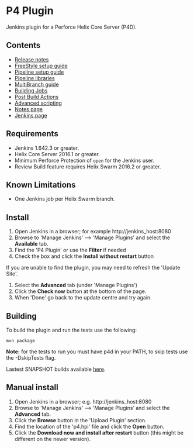 ﻿# P4 Plugin
Jenkins plugin for a Perforce Helix Core Server (P4D).

## Contents

* [Release notes](https://github.com/jenkinsci/p4-plugin/blob/master/RELEASE.md)
* [FreeStyle setup guide](https://github.com/jenkinsci/p4-plugin/blob/master/docs/SETUP.md)
* [Pipeline setup guide](https://github.com/jenkinsci/p4-plugin/blob/master/docs/WORKFLOW.md)
* [Pipeline libraries](https://github.com/jenkinsci/p4-plugin/blob/master/docs/LIBRARY.md)
* [MultiBranch guide](https://github.com/jenkinsci/p4-plugin/blob/master/docs/MULTI.md)
* [Building Jobs](https://github.com/jenkinsci/p4-plugin/blob/master/docs/BUILDINGJOBS.md) 
* [Post Build Actions](https://github.com/jenkinsci/p4-plugin/blob/master/docs/POSTBUILD.md) 
* [Advanced scripting](https://github.com/jenkinsci/p4-plugin/blob/master/docs/P4GROOVY.md)
* [Notes page](https://github.com/jenkinsci/p4-plugin/blob/master/docs/NOTES.md)
* [Jenkins page](https://plugins.jenkins.io/p4)

## Requirements

* Jenkins 1.642.3 or greater.
* Helix Core Server 2016.1 or greater.
* Minimum Perforce Protection of `open` for the Jenkins user.
* Review Build feature requires Helix Swarm 2016.2 or greater.

## Known Limitations
- One Jenkins job per Helix Swarm branch. 

## Install

1. Open Jenkins in a browser; for example http://jenkins_host:8080
2. Browse to 'Manage Jenkins' --> 'Manage Plugins' and select the **Available** tab.
3. Find the 'P4 Plugin' or use the **Filter** if needed
4. Check the box and click the **Install without restart** button

If you are unable to find the plugin, you may need to refresh the 'Update Site'.

1. Select the **Advanced** tab (under 'Manage Plugins')
2. Click the **Check now** button at the bottom of the page.
3. When 'Done' go back to the update centre and try again.

## Building

To build the plugin and run the tests use the following:

	mvn package
  
**Note:** for the tests to run you must have p4d in your PATH, to skip tests use the -DskipTests flag.

Lastest SNAPSHOT builds available [here](https://ci.jenkins.io/blue/organizations/jenkins/Plugins%2Fp4-plugin/branches).

## Manual install

1. Open Jenkins in a browser; e.g. http://jenkins_host:8080
2. Browse to 'Manage Jenkins' --> 'Manage Plugins’ and select the **Advanced** tab.
3. Click the **Browse** button in the 'Upload Plugin' section. 
4. Find the location of the 'p4.hpi' file and click the **Open** button. 
5. Click the **Download now and install after restart** button (this might be different on the newer version). 

